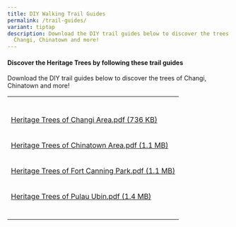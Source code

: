 ```yaml
---
title: DIY Walking Trail Guides
permalink: /trail-guides/
variant: tiptap
description: Download the DIY trail guides below to discover the trees of
  Changi, Chinatown and more!
---
```

<h4><strong>Discover the Heritage Trees by following these trail guides</strong></h4>
<p>Download the DIY trail guides below to discover the trees of Changi, Chinatown
and more!</p>
<table style="minWidth: 25px">
<colgroup>
<col>
</colgroup>
<tbody>
<tr>
<th rowspan="1" colspan="1">
<p></p>
</th>
</tr>
<tr>
<td rowspan="1" colspan="1">
<p><a href="https://go.gov.sg/heritagetrees-changi" rel="noopener nofollow" target="_blank">Heritage Trees of Changi Area.pdf (736 KB)</a>
</p>
</td>
</tr>
<tr>
<td rowspan="1" colspan="1">
<p><a href="https://go.gov.sg/heritagetrees-chinatown" rel="noopener nofollow" target="_blank">Heritage Trees of Chinatown Area.pdf (1.1 MB)</a>
</p>
</td>
</tr>
<tr>
<td rowspan="1" colspan="1">
<p><a href="https://go.gov.sg/heritagetrees-fcp" rel="noopener nofollow" target="_blank">Heritage Trees of Fort Canning Park.pdf (1.1 MB)</a>
</p>
</td>
</tr>
<tr>
<td rowspan="1" colspan="1">
<p><a href="https://go.gov.sg/heritagetrees-pu" rel="noopener nofollow" target="_blank">Heritage Trees of Pulau Ubin.pdf (1.4 MB)</a>
</p>
</td>
</tr>
<tr>
<td rowspan="1" colspan="1">
<p></p>
</td>
</tr>
</tbody>
</table>
<p></p>
<p></p>